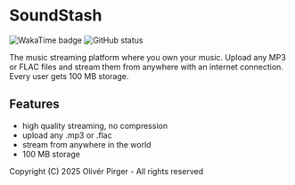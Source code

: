 # SoundStash
![WakaTime badge](https://hackatime-badge.hackclub.com/U078A5HKZ9D/hackbook) ![GitHub status](https://img.shields.io/github/checks-status/4f48/soundstash/main)


The music streaming platform where you own your music. Upload any MP3 or FLAC files and stream them from anywhere with an internet connection. Every user gets 100 MB storage.

## Features
- high quality streaming, no compression
- upload any .mp3 or .flac
- stream from anywhere in the world
- 100 MB storage

Copyright (C) 2025 Olivér Pirger - All rights reserved